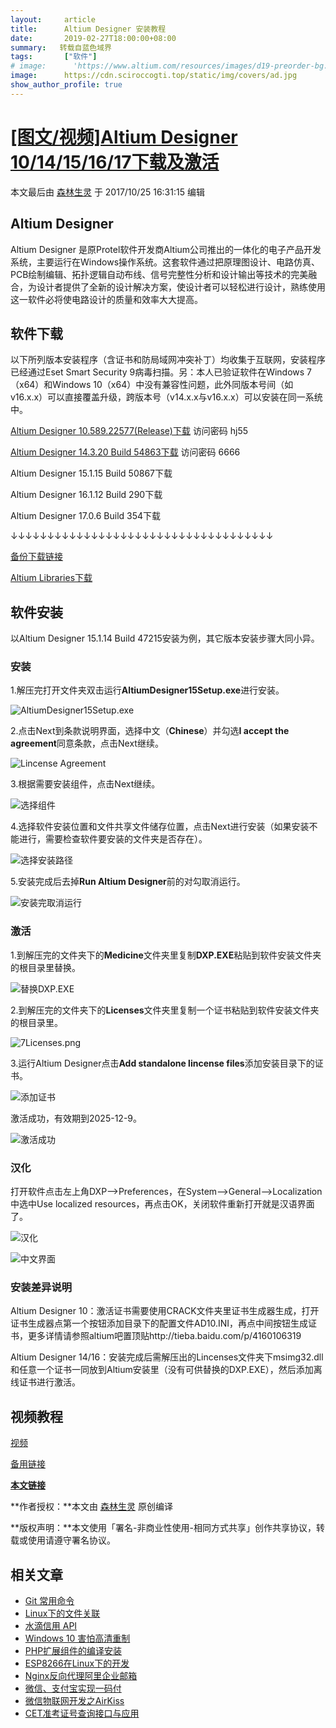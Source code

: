 ```yaml
---
layout:     article
title:      Altium Designer 安装教程
date:       2019-02-27T18:00:00+08:00
summary:   转载自蓝色域界
tags:       ["软件"]
# image:      'https://www.altium.com/resources/images/d19-preorder-bg.jpg'
image:      https://cdn.sciroccogti.top/static/img/covers/ad.jpg
show_author_profile: true
---
```


# [[图文/视频]Altium Designer 10/14/15/16/17下载及激活](https://lanseyujie.com/article/altium-designer-download-keygen.html)

本文最后由 [森林生灵](https://lanseyujie.com/author-2.html) 于 2017/10/25 16:31:15 编辑

##  Altium Designer

Altium Designer 是原Protel软件开发商Altium公司推出的一体化的电子产品开发系统，主要运行在Windows操作系统。这套软件通过把原理图设计、电路仿真、PCB绘制编辑、拓扑逻辑自动布线、信号完整性分析和设计输出等技术的完美融合，为设计者提供了全新的设计解决方案，使设计者可以轻松进行设计，熟练使用这一软件必将使电路设计的质量和效率大大提高。

##  软件下载

以下所列版本安装程序（含证书和防局域网冲突补丁）均收集于互联网，安装程序已经通过Eset Smart Security 9病毒扫描。另：本人已验证软件在Windows 7（x64）和Windows 10（x64）中没有兼容性问题，此外同版本号间（如v16.x.x）可以直接覆盖升级，跨版本号（v14.x.x与v16.x.x）可以安装在同一系统中。

[Altium Designer 10.589.22577(Release)下载](http://pan.baidu.com/s/1mhcJnrM)  访问密码 hj55

[Altium Designer 14.3.20 Build 54863下载](http://pan.baidu.com/s/1o8iu1uU)  访问密码 6666

 Altium Designer 15.1.15 Build 50867下载

 Altium Designer 16.1.12 Build 290下载

 Altium Designer 17.0.6 Build 354下载

 ↓↓↓↓↓↓↓↓↓↓↓↓↓↓↓↓↓↓↓↓↓↓↓↓↓↓↓↓↓↓↓↓↓↓↓↓

[备份下载链接](https://eyun.baidu.com/s/3gflZO8V)

[Altium Libraries下载](http://techdocs.altium.com/display/ADOH/Download+Libraries)

##  软件安装

以Altium Designer 15.1.14 Build 47215安装为例，其它版本安装步骤大同小异。

###  安装

1.解压完打开文件夹双击运行**AltiumDesigner15Setup.exe**进行安装。

![AltiumDesigner15Setup.exe](https://lanseyujie.com/resources/2015/10/altium_setup.png)

2.点击Next到条款说明界面，选择中文（**Chinese**）并勾选**I accept the agreement**同意条款，点击Next继续。

![Lincense Agreement](https://lanseyujie.com/resources/2015/10/lincense_agreement.png)

3.根据需要安装组件，点击Next继续。

![选择组件](https://lanseyujie.com/resources/2015/10/select_function.png)

4.选择软件安装位置和文件共享文件储存位置，点击Next进行安装（如果安装不能进行，需要检查软件要安装的文件夹是否存在）。

![选择安装路径](https://lanseyujie.com/resources/2015/10/install_path.png)

5.安装完成后去掉**Run Altium Designer**前的对勾取消运行。

![安装完取消运行](https://lanseyujie.com/resources/2015/10/run_cancel.png)

###  激活

1.到解压完的文件夹下的**Medicine**文件夹里复制**DXP.EXE**粘贴到软件安装文件夹的根目录里替换。

![替换DXP.EXE](https://lanseyujie.com/resources/2015/10/replace_dxp.png)

2.到解压完的文件夹下的**Licenses**文件夹里复制一个证书粘贴到软件安装文件夹的根目录里。

![7Licenses.png](https://lanseyujie.com/resources/2015/10/lincense_where.png)

3.运行Altium Designer点击**Add standalone lincense files**添加安装目录下的证书。

![添加证书](https://lanseyujie.com/resources/2015/10/add_lincense.png)

激活成功，有效期到2025-12-9。

![激活成功](https://lanseyujie.com/resources/2015/10/active_succ.png)

###  汉化

打开软件点击左上角DXP-->Preferences，在System-->General-->Localization中选中Use localized resources，再点击OK，关闭软件重新打开就是汉语界面了。

![汉化](https://lanseyujie.com/resources/2015/10/lang_zhcn.png)

![中文界面](https://lanseyujie.com/resources/2015/10/zhcn_ui.png)

###  安装差异说明

Altium Designer 10：激活证书需要使用CRACK文件夹里证书生成器生成，打开证书生成器点第一个按钮添加目录下的配置文件AD10.INI，再点中间按钮生成证书，更多详情请参照altium吧置顶贴http://tieba.baidu.com/p/4160106319

Altium Designer 14/16：安装完成后需解压出的Lincenses文件夹下msimg32.dll和任意一个证书一同放到Altium安装里（没有可供替换的DXP.EXE），然后添加离线证书进行激活。

##  视频教程

[视频](https://media.static.lanseyujie.com/video/altium-designer-15-video-tutorial.mp4)

[备用链接](https://v.qq.com/x/page/s0327q8fl8t.html)

[**本文链接**](https://lanseyujie.com/article/altium-designer-download-keygen.html)

**作者授权：**本文由 [森林生灵](https://lanseyujie.com/author-2.html) 原创编译 

**版权声明：**本文使用「署名-非商业性使用-相同方式共享」创作共享协议，转载或使用请遵守署名协议。 

## 相关文章

- [Git 常用命令](https://lanseyujie.com/article/some-git-common-commands.html)
- [Linux下的文件关联](https://lanseyujie.com/article/file-association-under-linux.html)
- [水滴信用 API](https://lanseyujie.com/article/shuidi_credit_api.html)
- [Windows 10 害怕高清重制](https://lanseyujie.com/article/fear-win10-hd-version.html)
- [PHP扩展组件的编译安装](https://lanseyujie.com/article/php-extension-compile-and-installation.html)
- [ESP8266在Linux下的开发](https://lanseyujie.com/article/develop-esp8266-under-linux.html)
- [Nginx反向代理阿里企业邮箱](https://lanseyujie.com/article/nginx-reverse-proxy-ali-enterprise-mailbox.html)
- [微信、支付宝实现一码付](https://lanseyujie.com/article/wechat-alipay-achieve-one-qrcode-pay.html)
- [微信物联网开发之AirKiss](https://lanseyujie.com/article/wechat-iot-development-of-airkiss.html)
- [CET准考证号查询接口与应用](https://lanseyujie.com/article/cet-exam-registration-numbers-query-interface.html)
